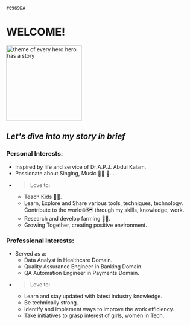 `#0969DA`
# **WELCOME!**
<picture>
  <img src="https://i.pinimg.com/originals/52/64/e0/5264e0aa5dcd1b9bcc2755bcfcc54432.jpg" alt="theme of every hero hero has a story" height="200">
</picture>

## _Let's dive into my story in brief_

### Personal Interests:
- Inspired by life and service of Dr.A.P.J. Abdul Kalam.
- Passionate about Singing, Music 👩‍🎤 🎵...
- > Love to:
    -  Teach Kids 👩‍🏫.
    -  Learn, Explore and Share various tools, techniques, technology. Contribute to the world🌐🗺️ through my skills, knowledge, work.
    -  Research and develop farming 👩‍🌾.
    -  Growing Together, creating positive environment.

### Professional Interests:
- Served as a:
  - Data Analyst in Healthcare Domain.
  - Quality Assurance Engineer in Banking Domain.
  - QA Automation Engineer in Payments Domain.
- > Love to:
    - Learn and stay updated with latest industry knowledge.
    - Be technically strong.
    - Identify and implement ways to improve the work efficiency.
    - Take initiatives to grasp interest of girls, women in Tech.


